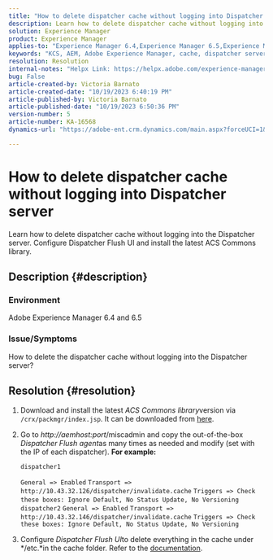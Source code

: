 ```yaml
---
title: "How to delete dispatcher cache without logging into Dispatcher server"
description: Learn how to delete dispatcher cache without logging into Dispatcher server.
solution: Experience Manager
product: Experience Manager
applies-to: "Experience Manager 6.4,Experience Manager 6.5,Experience Manager"
keywords: "KCS, AEM, Adobe Experience Manager, cache, dispatcher server"
resolution: Resolution
internal-notes: "Helpx Link: https://helpx.adobe.com/experience-manager/kb/How-to-delete-the-dispatcher-cache-without-logging-into-the-Dispatchers-AEM.html"
bug: False
article-created-by: Victoria Barnato
article-created-date: "10/19/2023 6:40:19 PM"
article-published-by: Victoria Barnato
article-published-date: "10/19/2023 6:50:36 PM"
version-number: 5
article-number: KA-16568
dynamics-url: "https://adobe-ent.crm.dynamics.com/main.aspx?forceUCI=1&pagetype=entityrecord&etn=knowledgearticle&id=94f206ee-ae6e-ee11-8df0-6045bd006793"

---
```

# How to delete dispatcher cache without logging into Dispatcher server


Learn how to delete dispatcher cache without logging into the Dispatcher server. Configure Dispatcher Flush UI and install the latest ACS Commons library.

## Description {#description}


### <b>Environment</b>

Adobe Experience Manager 6.4 and 6.5



### <b>Issue/Symptoms</b>

How to delete the dispatcher cache without logging into the Dispatcher server?


## Resolution {#resolution}


1. Download and install the latest *ACS Commons library*version via `/crx/packmgr/index.jsp`. It can be downloaded from [here](https://github.com/Adobe-Consulting-Services/acs-aem-commons/releases).
2. Go to *http://aemhost:port*/miscadmin and copy the out-of-the-box *Dispatcher Flush agent*as many times as needed and modify (set with the IP of each dispatcher).
    <b>For example:</b>
    


    ```
    dispatcher1
    ```

    
    `General => Enabled`
    `Transport => http://10.43.32.126/dispatcher/invalidate.cache`
    `Triggers => Check these boxes: Ignore Default, No Status Update, No Versioning`
    ` `
    `dispatcher2`
    `General => Enabled`
    `Transport => http://10.43.32.146/dispatcher/invalidate.cache`
    `Triggers => Check these boxes: Ignore Default, No Status Update, No Versioning`
3. Configure *Dispatcher Flush UI*to delete everything in the cache under */etc.*in the cache folder. Refer to the [documentation](https://adobe-consulting-services.github.io/acs-aem-commons/features/dispatcher-flush-ui/index.html).

